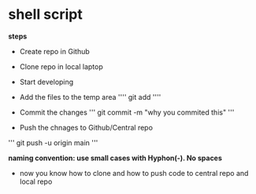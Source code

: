 # shell script

**steps**
* Create repo in Github
* Clone repo in local laptop
* Start developing
* Add the files to the temp area
''''
git add <file-name>
''''
* Commit the changes
'''
git commit -m "why you commited this"
'''

* Push the chnages to Github/Central repo

'''
git push -u origin main
'''

**naming convention: use small cases with Hyphon(-). No spaces**

* now you know how to clone and how to push code to central repo and local repo

